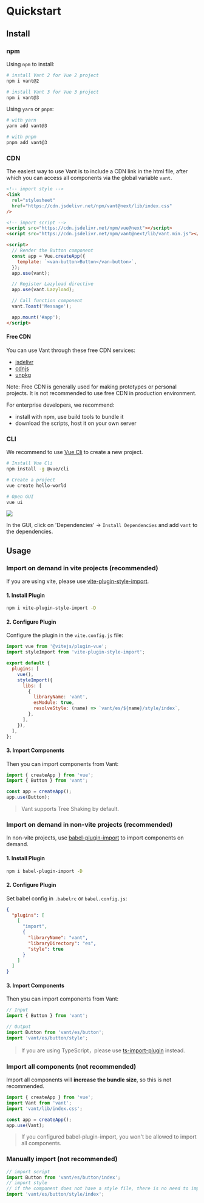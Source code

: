# Quickstart

## Install

### npm

Using `npm` to install:

```bash
# install Vant 2 for Vue 2 project
npm i vant@2

# install Vant 3 for Vue 3 project
npm i vant@3
```

Using `yarn` or `pnpm`:

```bash
# with yarn
yarn add vant@3

# with pnpm
pnpm add vant@3
```

### CDN

The easiest way to use Vant is to include a CDN link in the html file, after which you can access all components via the global variable `vant`.

```html
<!-- import style -->
<link
  rel="stylesheet"
  href="https://cdn.jsdelivr.net/npm/vant@next/lib/index.css"
/>

<!-- import script -->
<script src="https://cdn.jsdelivr.net/npm/vue@next"></script>
<script src="https://cdn.jsdelivr.net/npm/vant@next/lib/vant.min.js"></script>

<script>
  // Render the Button component
  const app = Vue.createApp({
    template: `<van-button>Button</van-button>`,
  });
  app.use(vant);

  // Register Lazyload directive
  app.use(vant.Lazyload);

  // Call function component
  vant.Toast('Message');

  app.mount('#app');
</script>
```

#### Free CDN

You can use Vant through these free CDN services:

- [jsdelivr](https://www.jsdelivr.com/package/npm/vant)
- [cdnjs](https://cdnjs.com/libraries/vant)
- [unpkg](https://unpkg.com/)

Note: Free CDN is generally used for making prototypes or personal projects. It is not recommended to use free CDN in production environment.

For enterprise developers, we recommend:

- install with npm, use build tools to bundle it
- download the scripts, host it on your own server

### CLI

We recommend to use [Vue Cli](https://cli.vuejs.org/) to create a new project.

```bash
# Install Vue Cli
npm install -g @vue/cli

# Create a project
vue create hello-world

# Open GUI
vue ui
```

![](https://img.yzcdn.cn/vant/vue-cli-demo-201809030812.png)

In the GUI, click on 'Dependencies' -> `Install Dependencies` and add `vant` to the dependencies.

## Usage

### Import on demand in vite projects (recommended)

If you are using vite, please use [vite-plugin-style-import](https://github.com/anncwb/vite-plugin-style-import).

#### 1. Install Plugin

```bash
npm i vite-plugin-style-import -D
```

#### 2. Configure Plugin

Configure the plugin in the `vite.config.js` file:

```js
import vue from '@vitejs/plugin-vue';
import styleImport from 'vite-plugin-style-import';

export default {
  plugins: [
    vue(),
    styleImport({
      libs: [
        {
          libraryName: 'vant',
          esModule: true,
          resolveStyle: (name) => `vant/es/${name}/style/index`,
        },
      ],
    }),
  ],
};
```

#### 3. Import Components

Then you can import components from Vant:

```js
import { createApp } from 'vue';
import { Button } from 'vant';

const app = createApp();
app.use(Button);
```

> Vant supports Tree Shaking by default.

### Import on demand in non-vite projects (recommended)

In non-vite projects, use [babel-plugin-import](https://github.com/ant-design/babel-plugin-import) to import components on demand.

#### 1. Install Plugin

```bash
npm i babel-plugin-import -D
```

#### 2. Configure Plugin

Set babel config in `.babelrc` or `babel.config.js`:

```json
{
  "plugins": [
    [
      "import",
      {
        "libraryName": "vant",
        "libraryDirectory": "es",
        "style": true
      }
    ]
  ]
}
```

#### 3. Import Components

Then you can import components from Vant:

```js
// Input
import { Button } from 'vant';

// Output
import Button from 'vant/es/button';
import 'vant/es/button/style';
```

> If you are using TypeScript，please use [ts-import-plugin](https://github.com/Brooooooklyn/ts-import-plugin) instead.

### Import all components (not recommended)

Import all components will **increase the bundle size**, so this is not recommended.

```js
import { createApp } from 'vue';
import Vant from 'vant';
import 'vant/lib/index.css';

const app = createApp();
app.use(Vant);
```

> If you configured babel-plugin-import, you won't be allowed to import all components.

### Manually import (not recommended)

```js
// import script
import Button from 'vant/es/button/index';
// import style
// if the component does not have a style file, there is no need to import
import 'vant/es/button/style/index';
```
